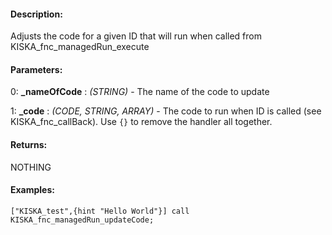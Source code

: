 #### Description:
Adjusts the code for a given ID that will run when called from KISKA_fnc_managedRun_execute

#### Parameters:
0: **_nameOfCode** : *(STRING)* - The name of the code to update

1: **_code** : *(CODE, STRING, ARRAY)* - The code to run when ID is called (see KISKA_fnc_callBack). Use `{}` to remove the handler all together.

#### Returns:
NOTHING

#### Examples:
```sqf
["KISKA_test",{hint "Hello World"}] call KISKA_fnc_managedRun_updateCode;
```

